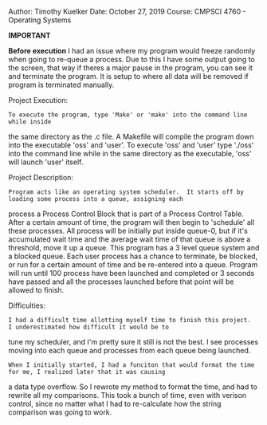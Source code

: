 Author:	Timothy Kuelker
Date:	October 27, 2019
Course:	CMPSCI 4760 - Operating Systems


**IMPORTANT**

**Before execution**
	I had an issue where my program would freeze randomly when going to re-queue a process. Due to this
I have some output going to the screen, that way if theres a major pause in the program, you can see it and
terminate the program.  It is setup to where all data will be removed if program is terminated manually. 



Project Execution:
	
	To execute the program, type 'Make' or 'make' into the command line while inside
the same directory as the .c file. A Makefile will compile the program down into the executable
'oss' and 'user'.  To execute 'oss' and 'user' type './oss' into the command line while in the same directory
as the executable, 'oss' will launch 'user' itself.


Project Description:

	Program acts like an operating system scheduler.  It starts off by loading some process into a queue, assigning each
process a Process Control Block that is part of a Process Control Table.  After a certain amount of time, the program
will then begin to 'schedule' all these processes. All process will be initially put inside queue-0, but if it's accumulated
wait time and the average wait time of that queue is above a threshold, move it up a queue.  This program has a 3 level queue
system and a blocked queue.  Each user process has a chance to terminate, be blocked, or run for a certain amount of time and
be re-entered into a queue.  Program will run until 100 process have been launched and completed or 3 seconds have passed and
all the processes launched before that point will be allowed to finish.


Difficulties:

	I had a difficult time allotting myself time to finish this project.  I underestimated how difficult it would be to
tune my scheduler, and I'm pretty sure it still is not the best.  I see processes moving into each queue and processes from
each queue being launched.  

	When I initially started, I had a funciton that would format the time for me, I realized later that it was causing
a data type overflow.  So I rewrote my method to format the time, and had to rewrite all my comparisons.  This took a bunch of time,
even with verison control, since no matter what I had to re-calculate how the string comparison was going to work.

